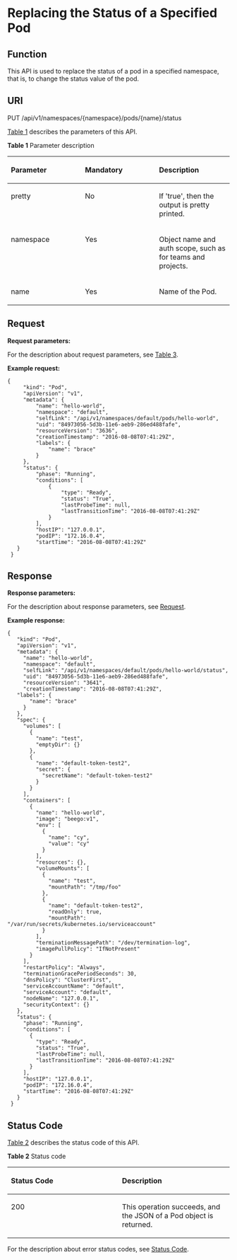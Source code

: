 # Replacing the Status of a Specified Pod<a name="cce_02_0038"></a>

## Function<a name="s14b3085e84f44f248c15900b7a9ae75e"></a>

This API is used to replace the status of a pod in a specified namespace, that is, to change the status value of the pod.

## URI<a name="s2146020c33a84ca5aa9bc6e54586edc9"></a>

PUT /api/v1/namespaces/\{namespace\}/pods/\{name\}/status

[Table 1](#en-us_topic_0079614908_table13708463)  describes the parameters of this API.

**Table  1**  Parameter description

<a name="en-us_topic_0079614908_table13708463"></a>
<table><thead align="left"><tr id="en-us_topic_0079614908_row53056665"><th class="cellrowborder" valign="top" width="33.33333333333333%" id="mcps1.2.4.1.1"><p id="en-us_topic_0079614908_p2622637"><a name="en-us_topic_0079614908_p2622637"></a><a name="en-us_topic_0079614908_p2622637"></a>Parameter</p>
</th>
<th class="cellrowborder" valign="top" width="33.33333333333333%" id="mcps1.2.4.1.2"><p id="p25672384203057"><a name="p25672384203057"></a><a name="p25672384203057"></a>Mandatory</p>
</th>
<th class="cellrowborder" valign="top" width="33.33333333333333%" id="mcps1.2.4.1.3"><p id="p66197242203057"><a name="p66197242203057"></a><a name="p66197242203057"></a>Description</p>
</th>
</tr>
</thead>
<tbody><tr id="en-us_topic_0079614908_row60209123"><td class="cellrowborder" valign="top" width="33.33333333333333%" headers="mcps1.2.4.1.1 "><p id="en-us_topic_0079614908_p45100793"><a name="en-us_topic_0079614908_p45100793"></a><a name="en-us_topic_0079614908_p45100793"></a>pretty</p>
</td>
<td class="cellrowborder" valign="top" width="33.33333333333333%" headers="mcps1.2.4.1.2 "><p id="en-us_topic_0079614908_p29285587"><a name="en-us_topic_0079614908_p29285587"></a><a name="en-us_topic_0079614908_p29285587"></a>No</p>
</td>
<td class="cellrowborder" valign="top" width="33.33333333333333%" headers="mcps1.2.4.1.3 "><p id="en-us_topic_0079614908_p23322329"><a name="en-us_topic_0079614908_p23322329"></a><a name="en-us_topic_0079614908_p23322329"></a>If 'true', then the output is pretty printed.</p>
</td>
</tr>
<tr id="en-us_topic_0079614908_row16574033"><td class="cellrowborder" valign="top" width="33.33333333333333%" headers="mcps1.2.4.1.1 "><p id="en-us_topic_0079614908_p319438"><a name="en-us_topic_0079614908_p319438"></a><a name="en-us_topic_0079614908_p319438"></a>namespace</p>
</td>
<td class="cellrowborder" valign="top" width="33.33333333333333%" headers="mcps1.2.4.1.2 "><p id="en-us_topic_0079614908_p25874536"><a name="en-us_topic_0079614908_p25874536"></a><a name="en-us_topic_0079614908_p25874536"></a>Yes</p>
</td>
<td class="cellrowborder" valign="top" width="33.33333333333333%" headers="mcps1.2.4.1.3 "><p id="en-us_topic_0079614908_p15462662"><a name="en-us_topic_0079614908_p15462662"></a><a name="en-us_topic_0079614908_p15462662"></a>Object name and auth scope, such as for teams and projects.</p>
</td>
</tr>
<tr id="en-us_topic_0079614908_row4946234"><td class="cellrowborder" valign="top" width="33.33333333333333%" headers="mcps1.2.4.1.1 "><p id="en-us_topic_0079614908_p65100698"><a name="en-us_topic_0079614908_p65100698"></a><a name="en-us_topic_0079614908_p65100698"></a>name</p>
</td>
<td class="cellrowborder" valign="top" width="33.33333333333333%" headers="mcps1.2.4.1.2 "><p id="en-us_topic_0079614908_p38665203"><a name="en-us_topic_0079614908_p38665203"></a><a name="en-us_topic_0079614908_p38665203"></a>Yes</p>
</td>
<td class="cellrowborder" valign="top" width="33.33333333333333%" headers="mcps1.2.4.1.3 "><p id="en-us_topic_0079614908_p44873708"><a name="en-us_topic_0079614908_p44873708"></a><a name="en-us_topic_0079614908_p44873708"></a>Name of the Pod.</p>
</td>
</tr>
</tbody>
</table>

## Request<a name="en-us_topic_0079614908_ref458608140"></a>

**Request parameters:**

For the description about request parameters, see  [Table 3](data-structure-of-response-parameters.md#en-us_topic_0079614930_table52931650).

**Example request:**

```
{ 
     "kind": "Pod", 
     "apiVersion": "v1", 
     "metadata": { 
         "name": "hello-world", 
         "namespace": "default", 
         "selfLink": "/api/v1/namespaces/default/pods/hello-world", 
         "uid": "84973056-5d3b-11e6-aeb9-286ed488fafe", 
         "resourceVersion": "3636", 
         "creationTimestamp": "2016-08-08T07:41:29Z", 
         "labels": { 
             "name": "brace" 
         } 
     }, 
     "status": { 
         "phase": "Running", 
         "conditions": [ 
             { 
                 "type": "Ready", 
                 "status": "True", 
                 "lastProbeTime": null, 
                 "lastTransitionTime": "2016-08-08T07:41:29Z" 
             } 
         ], 
         "hostIP": "127.0.0.1", 
         "podIP": "172.16.0.4", 
         "startTime": "2016-08-08T07:41:29Z" 
   } 
 }
```

## Response<a name="s279a234cda4443f0afa7d8de9b799a5a"></a>

**Response parameters:**

For the description about response parameters, see  [Request](#en-us_topic_0079614908_ref458608140).

**Example response:**

```
{ 
   "kind": "Pod", 
   "apiVersion": "v1", 
   "metadata": { 
     "name": "hello-world", 
     "namespace": "default", 
     "selfLink": "/api/v1/namespaces/default/pods/hello-world/status", 
     "uid": "84973056-5d3b-11e6-aeb9-286ed488fafe", 
     "resourceVersion": "3641", 
     "creationTimestamp": "2016-08-08T07:41:29Z", 
   "labels": { 
       "name": "brace" 
     } 
   }, 
   "spec": { 
     "volumes": [ 
       { 
         "name": "test", 
         "emptyDir": {} 
       }, 
       { 
         "name": "default-token-test2", 
         "secret": { 
           "secretName": "default-token-test2" 
         } 
       } 
     ], 
     "containers": [ 
       { 
         "name": "hello-world", 
         "image": "beego:v1", 
         "env": [ 
           { 
             "name": "cy", 
             "value": "cy" 
           } 
         ], 
         "resources": {}, 
         "volumeMounts": [ 
           { 
             "name": "test", 
             "mountPath": "/tmp/foo" 
           }, 
           { 
             "name": "default-token-test2", 
             "readOnly": true, 
             "mountPath": "/var/run/secrets/kubernetes.io/serviceaccount" 
           } 
         ], 
         "terminationMessagePath": "/dev/termination-log", 
         "imagePullPolicy": "IfNotPresent" 
       } 
     ], 
     "restartPolicy": "Always", 
     "terminationGracePeriodSeconds": 30, 
     "dnsPolicy": "ClusterFirst", 
     "serviceAccountName": "default", 
     "serviceAccount": "default", 
     "nodeName": "127.0.0.1", 
     "securityContext": {} 
   }, 
   "status": { 
     "phase": "Running", 
     "conditions": [ 
       { 
         "type": "Ready", 
         "status": "True", 
         "lastProbeTime": null, 
         "lastTransitionTime": "2016-08-08T07:41:29Z" 
       } 
     ], 
     "hostIP": "127.0.0.1", 
     "podIP": "172.16.0.4", 
     "startTime": "2016-08-08T07:41:29Z" 
   } 
 }
```

## Status Code<a name="s8a2da3e1bb8a49d2af7cf2027ab3fea0"></a>

[Table 2](#en-us_topic_0079614908_table56267310)  describes the status code of this API.

**Table  2**  Status code

<a name="en-us_topic_0079614908_table56267310"></a>
<table><thead align="left"><tr id="en-us_topic_0079614908_row31065142"><th class="cellrowborder" valign="top" width="50%" id="mcps1.2.3.1.1"><p id="p26385296203057"><a name="p26385296203057"></a><a name="p26385296203057"></a>Status Code</p>
</th>
<th class="cellrowborder" valign="top" width="50%" id="mcps1.2.3.1.2"><p id="p56834228203057"><a name="p56834228203057"></a><a name="p56834228203057"></a>Description</p>
</th>
</tr>
</thead>
<tbody><tr id="en-us_topic_0079614908_row39832915"><td class="cellrowborder" valign="top" width="50%" headers="mcps1.2.3.1.1 "><p id="en-us_topic_0079614908_p5240702"><a name="en-us_topic_0079614908_p5240702"></a><a name="en-us_topic_0079614908_p5240702"></a>200</p>
</td>
<td class="cellrowborder" valign="top" width="50%" headers="mcps1.2.3.1.2 "><p id="en-us_topic_0079614908_p21843730"><a name="en-us_topic_0079614908_p21843730"></a><a name="en-us_topic_0079614908_p21843730"></a>This operation succeeds, and the JSON of a Pod object is returned.</p>
</td>
</tr>
</tbody>
</table>

For the description about error status codes, see  [Status Code](status-code.md).

